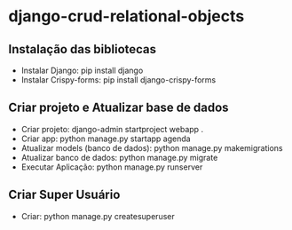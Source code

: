 # django-crud-relational-objects

## Instalação das bibliotecas

* Instalar Django: pip install django
* Instalar Crispy-forms: pip install django-crispy-forms

## Criar projeto e Atualizar base de dados

* Criar projeto: django-admin startproject webapp .
* Criar app: python manage.py startapp agenda
* Atualizar models (banco de dados): python manage.py makemigrations
* Atualizar banco de dados: python manage.py migrate
* Executar Aplicação: python manage.py runserver

## Criar Super Usuário

* Criar: python manage.py createsuperuser
